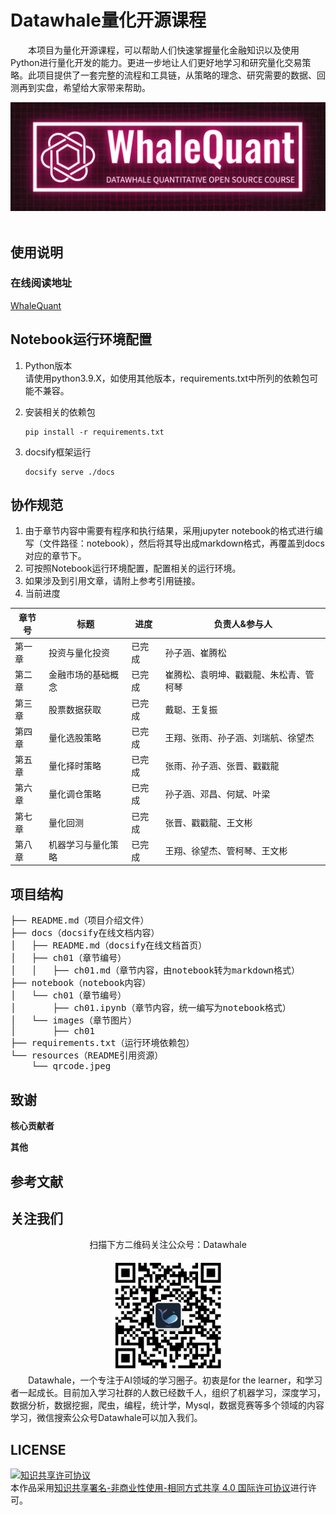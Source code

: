 # Datawhale量化开源课程
&emsp;&emsp;本项目为量化开源课程，可以帮助人们快速掌握量化金融知识以及使用Python进行量化开发的能力。更进一步地让人们更好地学习和研究量化交易策略。此项目提供了一套完整的流程和工具链，从策略的理念、研究需要的数据、回测再到实盘，希望给大家带来帮助。
<div align=center>
<img src="resources/WhaleQuant-logo.png" width = "900">
</div>
<br/>

## 使用说明

### 在线阅读地址
[WhaleQuant](https://datawhalechina.github.io/whale-quant/)

## Notebook运行环境配置
1. Python版本  
   请使用python3.9.X，如使用其他版本，requirements.txt中所列的依赖包可能不兼容。
   
2. 安装相关的依赖包
    ```shell
    pip install -r requirements.txt
    ```

3. docsify框架运行
    ```shell
    docsify serve ./docs
    ```

## 协作规范
1. 由于章节内容中需要有程序和执行结果，采用jupyter notebook的格式进行编写（文件路径：notebook），然后将其导出成markdown格式，再覆盖到docs对应的章节下。
2. 可按照Notebook运行环境配置，配置相关的运行环境。
3. 如果涉及到引用文章，请附上参考引用链接。
4. 当前进度

| 章节号 | 标题               | 进度   | 负责人&参与人                            |
| ------ | ------------------ | ------ | ---------------------------------------- |
| 第一章 | 投资与量化投资     | 已完成 | 孙子涵、崔腾松                           |
| 第二章 | 金融市场的基础概念 | 已完成 | 崔腾松、袁明坤、戳戳龍、朱松青、管柯琴   |
| 第三章 | 股票数据获取       | 已完成 | 戴聪、王复振                             |
| 第四章 | 量化选股策略       | 已完成 | 王翔、张雨、孙子涵、刘瑞航、徐望杰       |
| 第五章 | 量化择时策略       | 已完成 | 张雨、孙子涵、张晋、戳戳龍               |
| 第六章 | 量化调仓策略       | 已完成 | 孙子涵、邓昌、何斌、叶梁                 |
| 第七章 | 量化回测           | 已完成 | 张晋、戳戳龍、王文彬                     |
| 第八章 | 机器学习与量化策略 | 已完成 | 王翔、徐望杰、管柯琴、王文彬 |



## 项目结构

<pre>
├── README.md（项目介绍文件）
├── docs（docsify在线文档内容）
│   ├── README.md（docsify在线文档首页）
│   ├── ch01（章节编号）
│   │   ├── ch01.md（章节内容，由notebook转为markdown格式）
├── notebook（notebook内容）
│   └── ch01（章节编号）
│       ├── ch01.ipynb（章节内容，统一编写为notebook格式）
│   └── images（章节图片）
│       ├── ch01
├── requirements.txt（运行环境依赖包）
└── resources（README引用资源）
    └── qrcode.jpeg
</pre>

## 致谢

**核心贡献者**

**其他**

## 参考文献

## 关注我们

<div align=center>
<p>扫描下方二维码关注公众号：Datawhale</p>
<img src="resources/qrcode.jpeg" width = "180" height = "180">
</div>
&emsp;&emsp;Datawhale，一个专注于AI领域的学习圈子。初衷是for the learner，和学习者一起成长。目前加入学习社群的人数已经数千人，组织了机器学习，深度学习，数据分析，数据挖掘，爬虫，编程，统计学，Mysql，数据竞赛等多个领域的内容学习，微信搜索公众号Datawhale可以加入我们。

## LICENSE
<a rel="license" href="http://creativecommons.org/licenses/by-nc-sa/4.0/"><img alt="知识共享许可协议" style="border-width:0" src="https://img.shields.io/badge/license-CC%20BY--NC--SA%204.0-lightgrey" /></a><br />本作品采用<a rel="license" href="http://creativecommons.org/licenses/by-nc-sa/4.0/">知识共享署名-非商业性使用-相同方式共享 4.0 国际许可协议</a>进行许可。